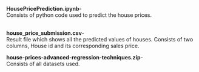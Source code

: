 <b>HousePricePrediction.ipynb</b>- <br>
Consists of python code used to predict the house prices.

<br>
<b>house_price_submission.csv</b>- <br>
Result file which shows all the predicted values of houses. Consists of two columns, House id and its corresponding sales price.

<br>


<b>house-prices-advanced-regression-techniques.zip</b>-<br>
Consists of  all datasets used.
